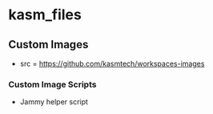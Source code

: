 # kasm_files

## Custom Images
-  src = https://github.com/kasmtech/workspaces-images

### Custom Image Scripts
- Jammy helper script
